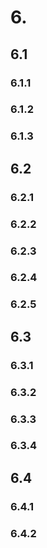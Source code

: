 # 6.

## 6.1

### 6.1.1

### 6.1.2

### 6.1.3

## 6.2

### 6.2.1

### 6.2.2

### 6.2.3

### 6.2.4

### 6.2.5

## 6.3

### 6.3.1

### 6.3.2

### 6.3.3

### 6.3.4

## 6.4

### 6.4.1

### 6.4.2

